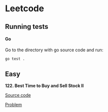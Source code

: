 # Leetcode

## Running tests

#### Go

Go to the directory with go source code and run:
```bash
go test .
```


## Easy

**122. Best Time to Buy and Sell Stock II**

[Source code](github.com/ptrsd/leetcode/122/)

[Problem](https://leetcode.com/problems/best-time-to-buy-and-sell-stock-ii/)